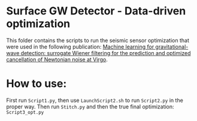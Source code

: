 # Surface GW Detector - Data-driven optimization

This folder contains the scripts to run the seismic sensor optimization that were used in the following publication: [Machine learning for gravitational-wave detection: surrogate Wiener filtering for the prediction and optimized cancellation of Newtonian noise at Virgo](https://iopscience.iop.org/article/10.1088/1361-6382/abab64).

# How to use: 

First run `Script1.py`, then use `LaunchScript2.sh` to run `Script2.py` in the proper way. Then run `Stitch.py` and then the true final optimization: `Script3_opt.py`
